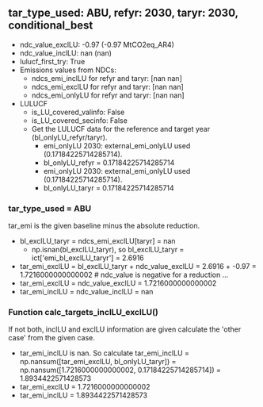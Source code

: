 

## tar_type_used: ABU, refyr: 2030, taryr: 2030, conditional_best
- ndc_value_exclLU: -0.97 (-0.97 MtCO2eq_AR4)
- ndc_value_inclLU: nan (nan)
- lulucf_first_try: True
- Emissions values from NDCs:
  - ndcs_emi_inclLU for refyr and taryr: [nan nan]
  - ndcs_emi_exclLU for refyr and taryr: [nan nan]
  - ndcs_emi_onlyLU for refyr and taryr: [nan nan]
- LULUCF
  - is_LU_covered_valinfo: False
  - is_LU_covered_secinfo: False
  - Get the LULUCF data for the reference and target year (bl_onlyLU_refyr/taryr).
    - emi_onlyLU 2030: external_emi_onlyLU used (0.17184225714285714).
    - bl_onlyLU_refyr = 0.17184225714285714
    - emi_onlyLU 2030: external_emi_onlyLU used (0.17184225714285714).
    - bl_onlyLU_taryr = 0.17184225714285714
### tar_type_used = ABU
tar_emi is the given baseline minus the absolute reduction.
- bl_exclLU_taryr = ndcs_emi_exclLU[taryr] = nan
  - np.isnan(bl_exclLU_taryr), so bl_exclLU_taryr = ict['emi_bl_exclLU_taryr'] = 2.6916
- tar_emi_exclLU = bl_exclLU_taryr + ndc_value_exclLU = 2.6916 + -0.97 = 1.7216000000000002 # ndc_value is negative for a reduction ...
- tar_emi_exclLU = ndc_value_exclLU = 1.7216000000000002
- tar_emi_inclLU = ndc_value_inclLU = nan
### Function calc_targets_inclLU_exclLU()
If not both, inclLU and exclLU information are given calculate the 'other case' from the given case.
- tar_emi_inclLU is nan. So calculate tar_emi_inclLU = np.nansum([tar_emi_exclLU, bl_onlyLU_taryr]) = np.nansum([1.7216000000000002, 0.17184225714285714]) = 1.8934422571428573
- tar_emi_exclLU = 1.7216000000000002
- tar_emi_inclLU = 1.8934422571428573